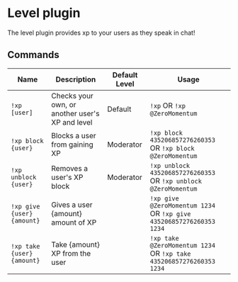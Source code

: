 # Level plugin

The level plugin provides xp to your users as they speak in chat!

## Commands

| Name                       | Description                                     | Default Level | Usage                                                               |
|----------------------------|-------------------------------------------------|---------------|---------------------------------------------------------------------|
| `!xp [user]`               | Checks your own, or another user's XP and level | Default       | `!xp` OR `!xp @ZeroMomentum`                                        |
| `!xp block {user}`         | Blocks a user from gaining XP                   | Moderator     | `!xp block 435206857276260353` OR `!xp block @ZeroMomentum`         |
| `!xp unblock {user}`       | Removes a user's XP block                       | Moderator     | `!xp unblock 435206857276260353` OR `!xp unblock @ZeroMomentum`     |
| `!xp give {user} {amount}` | Gives a user {amount} amount of XP              |               | `!xp give @ZeroMomentum 1234` OR `!xp give 435206857276260353 1234` |
| `!xp take {user} {amount}` | Take {amount} XP from the user                  |               | `!xp take @ZeroMomentum 1234` OR `!xp take 435206857276260353 1234` |
